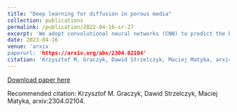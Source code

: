 ```yaml
---
title: "Deep learning for diffusion in porous media"
collection: publications
permalink: /publication/2022-04-16-sr-27
excerpt: 'We adopt convolutional neural networks (CNN) to predict the basic properties of the porous media. Two different media types are considered: one mimics the sandstone, and the other mimics the systems derived from the extracellular space of biological tissues. The Lattice Boltzmann Method is used to obtain the labeled data necessary for performing supervised learning. We distinguish two tasks. In the first, networks based on the analysis of the system's geometry predict porosity and effective diffusion coefficient. In the second, networks reconstruct the system's geometry and concentration map. In the first task, we propose two types of CNN models: the C-Net and the encoder part of the U-Net. Both networks are modified by adding a self-normalization module. The models predict with reasonable accuracy but only within the data type, they are trained on. For instance, the model trained on sandstone-like samples overshoots or undershoots for biological-like samples. In the second task, we propose the usage of the U-Net architecture. It accurately reconstructs the concentration fields. Moreover, the network trained on one data type works well for the other. For instance, the model trained on sandstone-like samples works perfectly on biological-like samples.'
date: 2023-04-16
venue: 'arxiv
paperurl: 'https://arxiv.org/abs/2304.02104'
citation: 'Krzysztof M. Graczyk, Dawid Strzelczyk, Maciej Matyka, arxiv:2304.02104'
---
```


[Download paper here](https://arxiv.org/pdf/2304.02104)

Recommended citation: Krzysztof M. Graczyk, Dawid Strzelczyk, Maciej Matyka, arxiv:2304.02104</i>.
